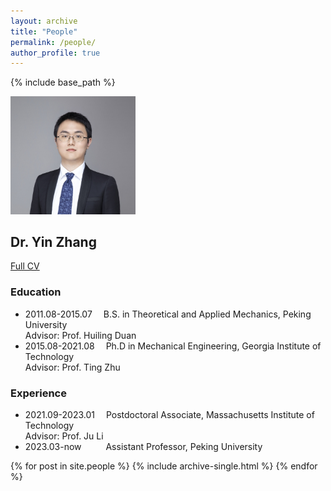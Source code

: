 ```yaml
---
layout: archive
title: "People"
permalink: /people/
author_profile: true
---
```


{% include base_path %}

<img src='/images/bio-photo.jpg' width="200"><br>
## Dr. Yin Zhang
<a href="/cv/">Full CV</a>


### Education
* 2011.08-2015.07 &emsp;B.S. in Theoretical and Applied Mechanics, Peking University <br>Advisor: Prof. Huiling Duan
* 2015.08-2021.08 &emsp;Ph.D in Mechanical Engineering, Georgia Institute of Technology <br>Advisor: Prof. Ting Zhu

### Experience
* 2021.09-2023.01 &emsp;Postdoctoral Associate, Massachusetts Institute of Technology <br>Advisor: Prof. Ju Li
* 2023.03-now &emsp;&emsp;&ensp;Assistant Professor, Peking University

{% for post in site.people %}
  {% include archive-single.html %}
{% endfor %}

